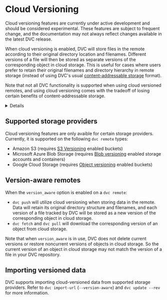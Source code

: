 # Cloud Versioning

<admon type="warn">

Cloud versioning features are currently under active development and should be
considered experimental. These features are subject to frequent change, and the
documentation may not always reflect changes available in the latest DVC
release.

</admon>

When cloud versioning is enabled, DVC will store files in the remote according
to their original directory location and filenames. Different versions of a file
will then be stored as separate versions of the corresponding object in cloud
storage. This is useful for cases where users prefer to retain their original
filenames and directory hierarchy in remote storage (instead of using DVC's
usual
[content-addressable storage](/doc/user-guide/project-structure/internal-files#structure-of-the-cache-directory)
format).

<admon type="warn">

Note that not all DVC functionality is supported when using cloud versioned
remotes, and using cloud versioning comes with the tradeoff of losing certain
benefits of content-addressable storage.

</admon>

<details>

### Expand for more details on the differences between cloud versioned and content-addressable storage

`dvc remote` storage normally uses
[content-addressable storage](/doc/user-guide/project-structure/internal-files#structure-of-the-cache-directory)
to organize versioned data. Different versions of files are stored in the remote
according to hash of their data content instead of according to their original
filenames and directory location. This allows DVC to optimize certain remote
storage lookup and data sync operations, and provides data de-duplication at the
file level. However, this comes with the drawback of losing human-readable
filenames without the use of the DVC CLI (`dvc get --show-url`) or API
(`dvc.api.get_url()`).

When using cloud versioning, DVC does not provide de-duplication, and certain
remote storage performance optimizations will be unavailable.

</details>

## Supported storage providers

Cloud versioning features are only avaible for certain storage providers.
Currently, it is supported on the following `dvc remote` types:

- Amazon S3 (requires
  [S3 Versioning](https://docs.aws.amazon.com/AmazonS3/latest/userguide/Versioning.html)
  enabled buckets)
- Microsoft Azure Blob Storage (requires
  [Blob versioning](https://learn.microsoft.com/en-us/azure/storage/blobs/versioning-overview)
  enabled storage accounts and containers)
- Google Cloud Storage (requires
  [Object versioning](https://cloud.google.com/storage/docs/object-versioning)
  enabled buckets)

## Version-aware remotes

When the `version_aware` option is enabled on a `dvc remote`:

- `dvc push` will utilize cloud versioning when storing data in the remote. Data
  will retain its original directory structure and filenames, and each version
  of a file tracked by DVC will be stored as a new version of the corresponding
  object in cloud storage.
- `dvc fetch` and `dvc pull` will download the corresponding version of an
  object from cloud storage.

<admon type="warn">

Note that when `version_aware` is in use, DVC does not delete current versions
or restore noncurrent versions of objects in cloud storage. So the current
version of an object in cloud storage may not match the version of a file in
your DVC repository.

</admon>

## Importing versioned data

DVC supports importing cloud-versioned data from supported storage providers.
Refer to `dvc import-url` (`--version-aware`) and `dvc update --rev` for more
information.
